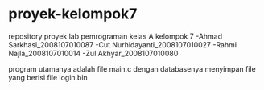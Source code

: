 # proyek-kelompok7
repository proyek lab pemrograman kelas A kelompok 7
-Ahmad Sarkhasi_2008107010087
-Cut Nurhidayanti_2008107010027
-Rahmi Najla_2008107010014
-Zul Akhyar_2008107010080


program utamanya adalah file main.c dengan databasenya menyimpan file yang berisi file login.bin 
